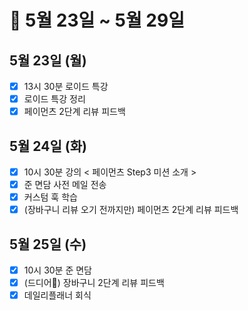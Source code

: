 # 🐯 5월 23일 ~ 5월 29일

## 5월 23일 (월)

- [x] 13시 30분 로이드 특강
- [x] 로이드 특강 정리
- [x] 페이먼츠 2단계 리뷰 피드백

## 5월 24일 (화)

- [x] 10시 30분 강의 < 페이먼츠 Step3 미션 소개 >
- [x] 준 면담 사전 메일 전송
- [x] 커스텀 훅 학습
- [x] (장바구니 리뷰 오기 전까지만) 페이먼츠 2단계 리뷰 피드백

## 5월 25일 (수)

- [x] 10시 30분 준 면담
- [x] (드디어🥺) 장바구니 2단계 리뷰 피드백
- [x] 데일리플래너 회식
